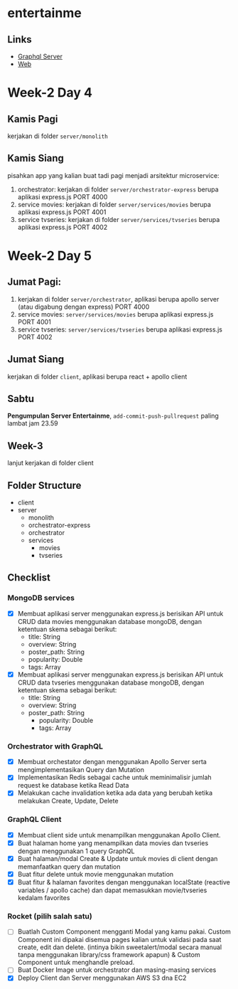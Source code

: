 # entertainme

## Links

- [Graphql Server](https://entertainme-api.marcotiger.my.id/graphql)
- [Web](https://entertainme.marcotiger.my.id)


# Week-2 Day 4

## Kamis Pagi

kerjakan di folder `server/monolith`

## Kamis Siang

pisahkan app yang kalian buat tadi pagi menjadi arsitektur microservice:

1. orchestrator: kerjakan di folder `server/orchestrator-express` berupa aplikasi express.js PORT 4000
2. service movies: kerjakan di folder `server/services/movies` berupa aplikasi express.js PORT 4001
3. service tvseries: kerjakan di folder `server/services/tvseries` berupa aplikasi express.js PORT 4002

# Week-2 Day 5

## Jumat Pagi:

1. kerjakan di folder `server/orchestrator`, aplikasi berupa apollo server (atau digabung dengan express) PORT 4000
2. service movies: `server/services/movies` berupa aplikasi express.js PORT 4001
3. service tvseries: `server/services/tvseries` berupa aplikasi express.js PORT 4002

## Jumat Siang

kerjakan di folder `client`, aplikasi berupa react + apollo client

## Sabtu

**Pengumpulan Server Entertainme**, `add-commit-push-pullrequest` paling lambat jam 23.59

## Week-3

lanjut kerjakan di folder client

## Folder Structure

- client
- server
  - monolith
  - orchestrator-express
  - orchestrator
  - services
    - movies
    - tvseries

## Checklist

### MongoDB services

- [x] Membuat aplikasi server menggunakan express.js berisikan API untuk CRUD data movies menggunakan database mongoDB, dengan ketentuan skema sebagai berikut:
  - title: String
  - overview: String
  - poster_path: String
  - popularity: Double
  - tags: Array
- [x] Membuat aplikasi server menggunakan express.js berisikan API untuk CRUD data tvseries menggunakan database mongoDB, dengan ketentuan skema sebagai berikut:
  - title: String
  - overview: String
  - poster_path: String
    - popularity: Double
    - tags: Array

### Orchestrator with GraphQL

- [x] Membuat orchestator dengan menggunakan Apollo Server serta mengimplementasikan Query dan Mutation
- [x] Implementasikan Redis sebagai cache untuk meminimalisir jumlah request ke database ketika Read Data
- [x] Melakukan cache invalidation ketika ada data yang berubah ketika melakukan Create, Update, Delete

### GraphQL Client

- [x] Membuat client side untuk menampilkan menggunakan Apollo Client.
- [x] Buat halaman home yang menampilkan data movies dan tvseries dengan menggunakan 1 query GraphQL
- [x] Buat halaman/modal Create & Update untuk movies di client dengan memanfaatkan query dan mutation
- [x] Buat fitur delete untuk movie menggunakan mutation
- [x] Buat fitur & halaman favorites dengan menggunakan localState (reactive variables / apollo cache) dan dapat memasukkan movie/tvseries kedalam favorites

### Rocket (pilih salah satu)

- [ ] Buatlah Custom Component mengganti Modal yang kamu pakai. Custom Component ini dipakai disemua pages kalian untuk validasi pada saat create, edit dan delete. (intinya bikin sweetalert/modal secara manual tanpa menggunakan library/css framework apapun) & Custom Component untuk menghandle preload.
- [ ] Buat Docker Image untuk orchestrator dan masing-masing services
- [x] Deploy Client dan Server menggunakan AWS S3 dna EC2

